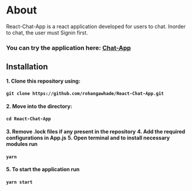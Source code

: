 # About

React-Chat-App is a react application developed for users to chat. Inorder to chat, the user must Signin first.

### You can try the application here: [Chat-App](https://chat-app-be6ce.web.app/)

## Installation

**1. Clone this repository using:**
#### `git clone https://github.com/rohangawhade/React-Chat-App.git`
**2. Move into the directory:**
#### `cd React-Chat-App`
**3. Remove .lock files if any present in the repository**
**4. Add the required configurations in App.js**
**5. Open terminal and to install necessary modules run**
#### `yarn`
**5. To start the application run**
#### `yarn start`
